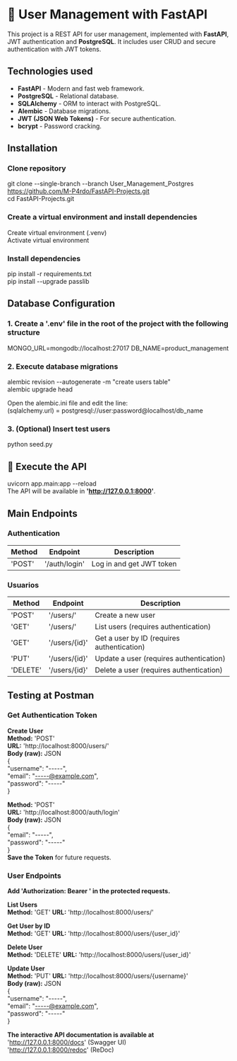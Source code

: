 # 🚀 User Management with FastAPI

This project is a REST API for user management, implemented with **FastAPI**, JWT authentication and **PostgreSQL**. It includes user CRUD and secure authentication with JWT tokens.

## Technologies used

- **FastAPI** - Modern and fast web framework.
- **PostgreSQL** - Relational database.
- **SQLAlchemy** - ORM to interact with PostgreSQL.
- **Alembic** - Database migrations.
- **JWT (JSON Web Tokens)** - For secure authentication.
- **bcrypt** - Password cracking.


## Installation

### Clone repository
git clone --single-branch --branch User_Management_Postgres https://github.com/M-P4rdo/FastAPI-Projects.git  
cd FastAPI-Projects.git

### Create a virtual environment and install dependencies
Create virtual environment (.venv)  
Activate virtual environment

### Install dependencies
pip install -r requirements.txt  
pip install --upgrade passlib


## Database Configuration

### **1. Create a '.env' file in the root of the project with the following structure**  
MONGO_URL=mongodb://localhost:27017
DB_NAME=product_management 

### **2. Execute database migrations**  
alembic revision --autogenerate -m "create users table"   
alembic upgrade head 

Open the alembic.ini file and edit the line:  
(sqlalchemy.url) = postgresql://user:password@localhost/db_name

### **3. (Optional) Insert test users**  
python seed.py  


## 🚀 Execute the API  
uvicorn app.main:app --reload  
The API will be available in **'http://127.0.0.1:8000'**.


## Main Endpoints  

### Authentication
| Method | Endpoint       | Description                |
|--------|----------------|----------------------------|
| 'POST' | '/auth/login'  | Log in and get JWT token   |

### **Usuarios**
| Method | Endpoint       | Description            |
|--------|----------------|------------------------|
| 'POST' | '/users/'      | Create a new user      |
| 'GET'  | '/users/'      | List users (requires authentication)      |   
| 'GET'  | '/users/{id}'  | Get a user by ID (requires authentication)|
| 'PUT'  | '/users/{id}'  | Update a user (requires authentication)   |
| 'DELETE' | '/users/{id}' | Delete a user (requires authentication)  | 


## Testing at Postman

### Get Authentication Token  
**Create User**  
**Method:** 'POST'  
**URL:** 'http://localhost:8000/users/'  
**Body (raw):** JSON  
{  
  "username": "-----",  
  "email": "-----@example.com",  
  "password": "-----"  
} 

**Method:** 'POST'  
**URL:** 'http://localhost:8000/auth/login'   
**Body (raw):** JSON  
{  
  "email": "-----",  
  "password": "-----"  
}  
**Save the Token** for future requests.   

### User Endpoints  
**Add 'Authorization: Bearer <TOKEN>' in the protected requests.**  

**List Users**  
**Method:** 'GET' **URL:** 'http://localhost:8000/users/'  

**Get User by ID**  
**Method:** 'GET' **URL:** 'http://localhost:8000/users/{user_id}'   

**Delete User**  
**Method:** 'DELETE' **URL:** 'http://localhost:8000/users/{user_id}'  

**Update User**  
**Method:** 'PUT' **URL:** 'http://localhost:8000/users/{username}'  
**Body (raw):** JSON  
{  
  "username": "-----",  
  "email": "-----@example.com",  
  "password": "-----"  
}  

**The interactive API documentation is available at**  
'http://127.0.0.1:8000/docs' (Swagger UI)   
'http://127.0.0.1:8000/redoc' (ReDoc)  